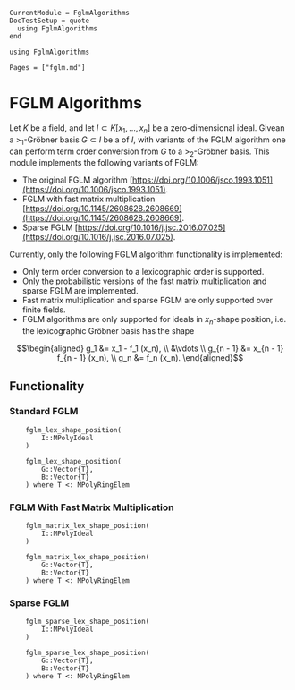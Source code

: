 ```@meta
CurrentModule = FglmAlgorithms
DocTestSetup = quote
  using FglmAlgorithms
end
```

```@setup fglm
using FglmAlgorithms
```

```@contents
Pages = ["fglm.md"]
```

# FGLM Algorithms
Let $K$ be a field, and let $I \subset K [x_1, \dots, x_n]$ be a zero-dimensional ideal.
Givean a $>_1$-Gröbner basis $G \subset I$ be a  of $I$, with variants of the FGLM algorithm one can perform term order conversion from $G$ to a $>_2$-Gröbner basis.
This module implements the following variants of FGLM:
- The original FGLM algorithm [https://doi.org/10.1006/jsco.1993.1051](https://doi.org/10.1006/jsco.1993.1051).
- FGLM with fast matrix multiplication [https://doi.org/10.1145/2608628.2608669](https://doi.org/10.1145/2608628.2608669).
- Sparse FGLM [https://doi.org/10.1016/j.jsc.2016.07.025](https://doi.org/10.1016/j.jsc.2016.07.025).

Currently, only the following FGLM algorithm functionality is implemented:
- Only term order conversion to a lexicographic order is supported.
- Only the probabilistic versions of the fast matrix multiplication and sparse FGLM are implemented.
- Fast matrix multiplication and sparse FGLM are only supported over finite fields.
- FGLM algorithms are only supported for ideals in $x_n$-shape position, i.e. the lexicographic Gröbner basis has the shape
```math
\begin{aligned}
    g_1 &= x_1 - f_1 (x_n), \\
    &\vdots \\
    g_{n - 1} &= x_{n - 1} f_{n - 1} (x_n), \\
    g_n &= f_n (x_n).
\end{aligned}
```

## Functionality

### Standard FGLM
```@docs
    fglm_lex_shape_position(
        I::MPolyIdeal
    )

    fglm_lex_shape_position(
        G::Vector{T},
        B::Vector{T}
    ) where T <: MPolyRingElem
```

### FGLM With Fast Matrix Multiplication
```@docs
    fglm_matrix_lex_shape_position(
        I::MPolyIdeal
    )

    fglm_matrix_lex_shape_position(
        G::Vector{T},
        B::Vector{T}
    ) where T <: MPolyRingElem
```

### Sparse FGLM
```@docs
    fglm_sparse_lex_shape_position(
        I::MPolyIdeal
    )

    fglm_sparse_lex_shape_position(
        G::Vector{T},
        B::Vector{T}
    ) where T <: MPolyRingElem
```

